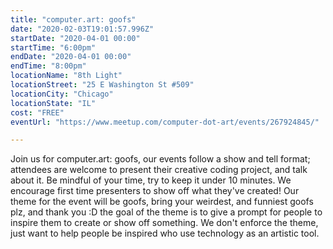 ```yaml
---
title: "computer.art: goofs"
date: "2020-02-03T19:01:57.996Z"
startDate: "2020-04-01 00:00"
startTime: "6:00pm"
endDate: "2020-04-01 00:00"
endTime: "8:00pm"
locationName: "8th Light"
locationStreet: "25 E Washington St #509"
locationCity: "Chicago"
locationState: "IL"
cost: "FREE"
eventUrl: "https://www.meetup.com/computer-dot-art/events/267924845/"

---
```


Join us for computer.art: goofs, our events follow a show and tell format; attendees are welcome to present their creative coding project, and talk about it. Be mindful of your time, try to keep it under 10 minutes. We encourage first time presenters to show off what they've created! Our theme for the event will be goofs, bring your weirdest, and funniest goofs plz, and thank you :D the goal of the theme is to give a prompt for people to inspire them to create or show off something. We don't enforce the theme, just want to help people be inspired who use technology as an artistic tool. 

